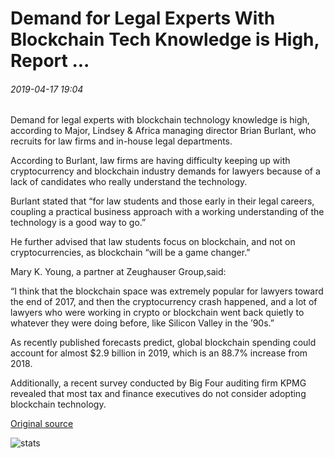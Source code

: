 # Demand for Legal Experts With Blockchain Tech Knowledge is High, Report ...

###### 2019-04-17 19:04

Demand for legal experts with blockchain technology knowledge is high, according to Major, Lindsey & Africa managing director Brian Burlant, who recruits for law firms and in-house legal departments.

According to Burlant, law firms are having difficulty keeping up with cryptocurrency and blockchain industry demands for lawyers because of a lack of candidates who really understand the technology.

Burlant stated that “for law students and those early in their legal careers, coupling a practical business approach with a working understanding of the technology is a good way to go.”

He further advised that law students focus on blockchain, and not on cryptocurrencies, as blockchain “will be a game changer.”

Mary K. Young, a partner at Zeughauser Group,said:

“I think that the blockchain space was extremely popular for lawyers toward the end of 2017, and then the cryptocurrency crash happened, and a lot of lawyers who were working in crypto or blockchain went back quietly to whatever they were doing before, like Silicon Valley in the ’90s.”

As recently published forecasts predict, global blockchain spending could account for almost $2.9 billion in 2019, which is an 88.7% increase from 2018.

Additionally, a recent survey conducted by Big Four auditing firm KPMG revealed that most tax and finance executives do not consider adopting blockchain technology.

[Original source](https://cointelegraph.com/news/demand-for-legal-experts-with-blockchain-tech-knowledge-is-high-report)

![stats](https://c.statcounter.com/11760860/0/a89fa40b/1/ "stats")